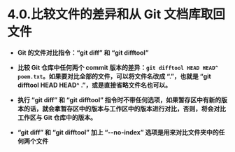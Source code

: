 # 4.0.比较文件的差异和从 Git 文档库取回文件

- **Git 的文件对比指令：“git diff” 和 “git difftool”**

- **比较 Git 仓库中任何两个 commit 版本的差异：`git difftool HEAD HEAD^ poem.txt`。如果要对比全部的文件，可以将文件名改成 “.”，也就是 “git difftool HEAD HEAD^ .”，或是直接省略文件名也可以。**

- **执行 “git diff” 和 “git difftool” 指令时不带任何选项，如果暂存区中有新的版本的话，就会拿暂存区中的版本与工作区中的版本进行对比，否则，将会对比工作区与 Git 仓库中的版本。**

- **“git diff” 和 “git difftool” 加上 “--no-index” 选项是用来对比文件夹中的任何两个文件**
